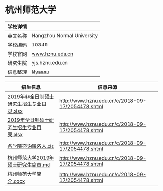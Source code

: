 # 杭州师范大学
| 学校详情| |
| - | - | 
| 英文名称 | Hangzhou Normal University |
| 学校编码 | 10346 |
| 学校官网 | www.hznu.edu.cn |
| 研究生院 | yjs.hznu.edu.cn |
| 信息整理 | [Nyaasu](https://github.com/isdut) |

| 招生信息 | 信息来源 |
| - | - |
| [2019年非全日制硕士研究生招生专业目录.xlsx](2019年非全日制硕士研究生招生专业目录.xlsx) | http://www.hznu.edu.cn/c/2018-09-17/2054478.shtml |
| [2019年全日制硕士研究生招生专业目录.xlsx](2019年全日制硕士研究生招生专业目录.xlsx) | http://www.hznu.edu.cn/c/2018-09-17/2054478.shtml |
| [各学院咨询联系人.xls](各学院咨询联系人.xls) | http://www.hznu.edu.cn/c/2018-09-17/2054478.shtml |
| [杭州师范大学2019年硕士研究生简章.md](杭州师范大学2019年硕士研究生简章.md) | http://www.hznu.edu.cn/c/2018-09-17/2054478.shtml |
| [杭州师范大学简介.docx](杭州师范大学简介.docx) | http://www.hznu.edu.cn/c/2018-09-17/2054478.shtml |